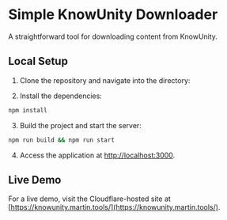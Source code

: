 # Simple KnowUnity Downloader

A straightforward tool for downloading content from KnowUnity.

## Local Setup

1. Clone the repository and navigate into the directory:

2. Install the dependencies:

```bash
npm install
```

3. Build the project and start the server:

```bash
npm run build && npm run start
```

4. Access the application at [http://localhost:3000](http://localhost:3000).

## Live Demo

For a live demo, visit the Cloudflare-hosted site at [https://knowunity.martin.tools/](https://knowunity.martin.tools/).
